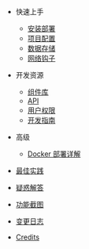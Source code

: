 - 快速上手
  - [安装部署](deployment.md)
  - [项目配置](configuration.md)
  - [数据存储](storage.md)
  - [网络钩子](webhooks.md)

- 开发资源
  - [组件库](modules.md)
  - [API](api.md)
  - [用户权限](permissions.md)
  - [开发指南](development.md)

- 高级
  - [Docker 部署详解](docker.md)

- [最佳实践](best_practices.md)
- [疑惑解答](qa.md)
- [功能截图](screenshot.md)
- [变更日志](changelog.md)
- [Credits](credits.md)
